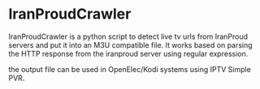 # IranProudCrawler
IranProudCrawler is a python script to detect live tv urls from IranProud servers and put it into an M3U compatible file. 
It works based on parsing the HTTP response from the iranproud server using regular expression.

the output file can be used in OpenElec/Kodi systems using IPTV Simple PVR.


